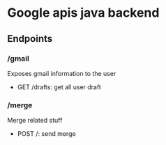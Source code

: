 # Google apis java backend

## Endpoints

### /gmail
Exposes gmail information to the user

* GET /drafts: get all user draft

### /merge
Merge related stuff

* POST /: send merge
